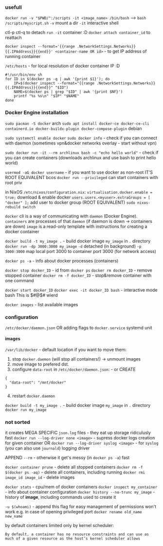 

### usefull
`docker run -v "$PWD/":/scripts -it <image_name> /bin/bash`  --> `bash /scripts/myscript.sh`
	`-v` mount a dir
	`-it` interactive shell

ctl-p ctl-q to detach `run -it` container :D
`docker attach container_id` to reattach

`docker inspect --format='{{range .NetworkSettings.Networks}}{{.IPAddress}}{{end}}' <container-name OR id>` - to get IP address of running container

`/etc/hosts` - for local resolution of docker container IP :D
```
#!/usr/bin/env sh
for ID in $(docker ps -q | awk '{print $1}'); do
    IP=$(docker inspect --format="{{range .NetworkSettings.Networks}}{{.IPAddress}}{{end}}" "$ID")
    NAME=$(docker ps | grep "$ID" | awk '{print $NF}')
    printf "%s %s\n" "$IP" "$NAME"
done
```


### Docker Engine installation

`sudo pacman -S docker` arch
`sudo apt install docker-ce docker-ce-cli containerd.io docker-buildx-plugin docker-compose-plugin` debian

`sudo systemctl enable docker`
`sudo docker info` - check if  you can connect with daemon
	(sometimes vpn&docker networks overlay - start without vpn)

`sudo docker run -it --rm archlinux bash -c "echo hello world"` - check if you can create containers
	(downloads archlinux and use bash to print hello world)

 `usermod -aG docker username` - if you want to use docker as non-root
	 IT'S ROOT EQUIVALENT bcos `docker run --privileged` can start containers with root priv

in NixOS `/etc/nixos/configuration.nix`:
`virtualisation.docker.enable = true;`  download & enable docker
`users.users.<myuser>.extraGroups = [ "docker" ];` add user to docker group
	(ROOT EQUIVALENT)
`sudo nixos-rebuild switch`


`docker` cli is a way of communicating with `daemon` (Docker Engine).
`containers` are processes of that `daemon` (if daemon is down -> containers are down)
`image` is a read-only template with instructions for creating a docker container

`docker build -t my_image .` - build docker image `my_image` in `.` directory
`docker run -dp 3000:3000 my_image`
	`-d` detached (in background)
	`-p 3000:3000` map local port 3000 to container port 3000 (for network access)

`docker ps -a` - info about docker processes (containers)

`docker stop docker_ID` - id from `docker ps`
`docker rm docker_ID` - remove stopped container
`docker rm -f docker_ID` - stop&remove container with one command

`docker start docker_ID`
`docker exec -it docker_ID bash` - interactive mode bash
	This is $#@$# wierd

`docker images` - list available images

### configuration
`/etc/docker/daemon.json` OR adding flags to `docker.service` systemd unit


#### images
`/var/lib/docker` - default location
if you want to move them:
1.  stop `docker.daemon` (will stop all containers!) -> unmount images
2. move image to prefered dst.
3. configure `data-root` in `/etc/docker/daemon.json`:   - or CREATE
```
{
  "data-root": "/mnt/docker"
}
```
4. restart `docker.daemon`

`docker build -t my_image .` - build docker image `my_image` in `.` directory
`docker run my_image`




### not sorted
it creates MEGA SPECIFIC `json.log` files - they eat up storage ridiculusly fast
`docker run --log-driver none <image>` - supress docker logs creation for given container
OR
`docker run --log-driver syslog <image>` - for `syslog` (you can also use `journald`) logging driver

APPEND `--rm` - otherwise it get's messy (in `docker ps -a`) fast 

`docker container prune` - delete all stopped containers
`docker rm -f $(docker ps -aq)` - delete all containers, including running
`docker rmi image_id image_id` - delete images

`docker stats` - cpu/mem of docker containers
`docker inspect my_container` - info about container configuration
`docker history --no-trunc my_image` - history of **image**, including commands used to create it

`-u $(whoami)` - append this flag for easy management of permissions
	won't work e.g. in case of opening privileged port
`docker rename old_name new_name`

by default containers limited only by kernel scheduler:
```
By default, a container has no resource constraints and can use as much of a given resource as the host’s kernel scheduler allows
```
